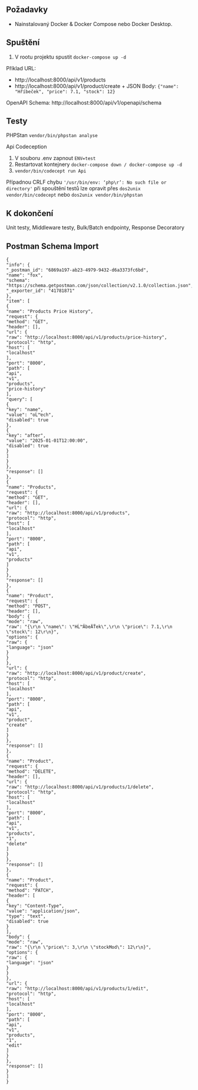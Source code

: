 ## Požadavky

- Nainstalovaný Docker & Docker Compose nebo Docker Desktop.

## Spuštění

1. V rootu projektu spustit ``` docker-compose up -d ```

Příklad URL:
- http://localhost:8000/api/v1/products
- http://localhost:8000/api/v1/product/create + JSON Body: ``` {"name": "Hříbeček", "price": 7.1, "stock": 12} ```

OpenAPI Schema: http://localhost:8000/api/v1/openapi/schema

## Testy
PHPStan ``` vendor/bin/phpstan analyse ```

Api Codeception
1. V souboru .env zapnout ``` ENV=test ```
2. Restartovat kontejnery ``` docker-compose down / docker-compose up -d ```
3. ``` vendor/bin/codecept run Api ```

Případnou CRLF chybu ``` '/usr/bin/env: ‘php\r’: No such file or directory' ``` při spouštění testů lze opravit přes ``` dos2unix vendor/bin/codecept ``` nebo ``` dos2unix vendor/bin/phpstan ```


## K dokončení

Unit testy, Middleware testy, Bulk/Batch endpointy, Response Decoratory


## Postman Schema Import
```
{
"info": {
"_postman_id": "6869a197-ab23-4979-9432-d6a3373fc6bd",
"name": "fox",
"schema": "https://schema.getpostman.com/json/collection/v2.1.0/collection.json",
"_exporter_id": "41781871"
},
"item": [
{
"name": "Products Price History",
"request": {
"method": "GET",
"header": [],
"url": {
"raw": "http://localhost:8000/api/v1/products/price-history",
"protocol": "http",
"host": [
"localhost"
],
"port": "8000",
"path": [
"api",
"v1",
"products",
"price-history"
],
"query": [
{
"key": "name",
"value": "oĹ™ech",
"disabled": true
},
{
"key": "after",
"value": "2025-01-01T12:00:00",
"disabled": true
}
]
}
},
"response": []
},
{
"name": "Products",
"request": {
"method": "GET",
"header": [],
"url": {
"raw": "http://localhost:8000/api/v1/products",
"protocol": "http",
"host": [
"localhost"
],
"port": "8000",
"path": [
"api",
"v1",
"products"
]
}
},
"response": []
},
{
"name": "Product",
"request": {
"method": "POST",
"header": [],
"body": {
"mode": "raw",
"raw": "{\r\n \"name\": \"HĹ™Ă­beÄŤek\",\r\n \"price\": 7.1,\r\n \"stock\": 12\r\n}",
"options": {
"raw": {
"language": "json"
}
}
},
"url": {
"raw": "http://localhost:8000/api/v1/product/create",
"protocol": "http",
"host": [
"localhost"
],
"port": "8000",
"path": [
"api",
"v1",
"product",
"create"
]
}
},
"response": []
},
{
"name": "Product",
"request": {
"method": "DELETE",
"header": [],
"url": {
"raw": "http://localhost:8000/api/v1/products/1/delete",
"protocol": "http",
"host": [
"localhost"
],
"port": "8000",
"path": [
"api",
"v1",
"products",
"1",
"delete"
]
}
},
"response": []
},
{
"name": "Product",
"request": {
"method": "PATCH",
"header": [
{
"key": "Content-Type",
"value": "application/json",
"type": "text",
"disabled": true
}
],
"body": {
"mode": "raw",
"raw": "{\r\n \"price\": 3,\r\n \"stockMod\": 12\r\n}",
"options": {
"raw": {
"language": "json"
}
}
},
"url": {
"raw": "http://localhost:8000/api/v1/products/1/edit",
"protocol": "http",
"host": [
"localhost"
],
"port": "8000",
"path": [
"api",
"v1",
"products",
"1",
"edit"
]
}
},
"response": []
}
]
}
